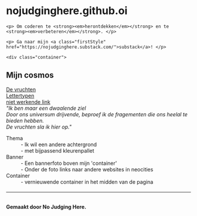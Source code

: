 # nojudginghere.github.oi
<!DOCTYPE html>
<html>
  <head>
    <title>My space</title>
    <!-- The style.css file allows you to change the look of your web pages.
         If you include the next line in all your web pages, they will all share the same look.
         This makes it easier to make new pages for your site. -->
    <link href="/style.css" rel="stylesheet" type="text/css" media="all">
  </head>
  <body>
    
    <p> Om coderen te <strong><em>herontdekken</em></strong> en te <strong><em>verbeteren</em></strong>. </p>
    
    <p> Ga naar mijn <a class="firstStyle" href="https://nojudginghere.substack.com/">substack</a>! </p>
    
    <div class="container">
  <div class="header"><h2>Mijn cosmos</h2></div>
  <div class="menu"><a class="secondStyle" href="https://nojudginghere.neocities.org/creaties">De vruchten</a><br><a class="secondStyle" href="https://fonts.google.com/">Lettertypen</a><br><a class="secondStyle" href="#">niet werkende link</a></div>
  <div class="content"><cite>"Ik ben maar een dwaalende ziel<br/>Door ons universum drijvende, beproef ik de fragementen die ons heelal te bieden hebben. <br/>De vruchten sla ik hier op."</cite>
<dl>
  <dt>Thema</dt>
  <dd>- Ik wil een andere achtergrond</dd>
  <dd>- met bijpassend kleurenpallet</dd>
  <dt>Banner</dt>
  <dd>- Een bannerfoto boven mijn 'container'</dd>
  <dd>- Onder de foto links naar andere websites in neocities</dd>
  <dt>Container</dt>
  <dd>- vernieuwende container in het midden van de pagina</dd>
</dl>
  </div>
  <div class="footer"><h4><hr/><br>Gemaakt door No Judging Here.</h4></div>
</div>
    
  </body>
</html>
